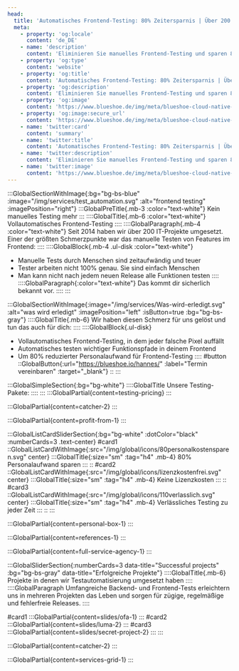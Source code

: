 ```yaml
---
head:
  title: 'Automatisches Frontend-Testing: 80% Zeitersparnis | Über 200 Projekte seit 2014'
  meta:
    - property: 'og:locale'
      content: 'de_DE'
    - name: 'description'
      content: 'Eliminieren Sie manuelles Frontend-Testing und sparen 80% Personalaufwand. Vollautomatisches Testing für fehlerfreie Releases. Persönliche Betreuung und schnelle Umsetzung.'
    - property: 'og:type'
      content: 'website'
    - property: 'og:title'
      content: 'Automatisches Frontend-Testing: 80% Zeitersparnis | Über 200 Projekte seit 2014'
    - property: 'og:description'
      content: 'Eliminieren Sie manuelles Frontend-Testing und sparen 80% Personalaufwand. Vollautomatisches Testing für fehlerfreie Releases. Persönliche Betreuung und schnelle Umsetzung.'
    - property: 'og:image'
      content: 'https://www.blueshoe.de/img/meta/blueshoe-cloud-native-devlopment.png'
    - property: 'og:image:secure_url'
      content: 'https://www.blueshoe.de/img/meta/blueshoe-cloud-native-devlopment.png'
    - name: 'twitter:card'
      content: 'summary'
    - name: 'twitter:title'
      content: 'Automatisches Frontend-Testing: 80% Zeitersparnis | Über 200 Projekte seit 2014'
    - name: 'twitter:description'
      content: 'Eliminieren Sie manuelles Frontend-Testing und sparen 80% Personalaufwand. Vollautomatisches Testing für fehlerfreie Releases. Persönliche Betreuung und schnelle Umsetzung.'
    - name: 'twitter:image'
      content: 'https://www.blueshoe.de/img/meta/blueshoe-cloud-native-devlopment.png'
---
```


:::GlobalSectionWithImage{:bg="bg-bs-blue" :image="/img/services/test_automation.svg" :alt="frontend testing" :imagePosition="right"}
  :::GlobalPreTitle{.mb-3 :color="text-white"}
  Kein manuelles Testing mehr
  :::
  ::::GlobalTitle{.mb-6 :color="text-white"}
  Vollautomatisches Frontend-Testing
  ::::
  ::::GlobalParagraph{.mb-4 :color="text-white"}
  Seit 2014 haben wir über 200 IT-Projekte umgesetzt. Einer der größten Schmerzpunkte war das manuelle Testen von Features im Frontend:
  ::::
  ::::GlobalBlock{.mb-4 .ul-disk :color="text-white"}
  - Manuelle Tests durch Menschen sind zeitaufwändig und teuer
  - Tester arbeiten nicht 100% genau. Sie sind einfach Menschen
  - Man kann nicht nach jedem neuen Release alle Funktionen testen
  ::::
  ::::GlobalParagraph{:color="text-white"}
  Das kommt dir sicherlich bekannt vor.
  ::::
:::


<!--- Wir haben diesen Schmerz für uns gelöst und tun das auch für dich: --->
:::GlobalSectionWithImage{:image="/img/services/Was-wird-erledigt.svg" :alt="was wird erledigt" :imagePosition="left" :isButton=true :bg="bg-bs-gray"}
::::GlobalTitle{.mb-6}
Wir haben diesen Schmerz für uns gelöst und tun das auch für dich:
::::
::::GlobalBlock{.ul-disk}
- Vollautomatisches Frontend-Testing, in dem jeder falsche Pixel auffällt
- Automatisches testen wichtiger Funktionspfade in deinem Frontend
- Um 80% reduzierter Personalaufwand für Frontend-Testing
::::
#button
::GlobalButton{:url="https://blueshoe.io/hannes/" :label="Termin vereinbaren" :target="_blank"}
::
:::

<!--- Pricing --->
:::GlobalSimpleSection{:bg="bg-white"}
::::GlobalTitle
Unsere Testing-Pakete:
::::
:::
:::GlobalPartial{content=testing-pricing}
:::

<!--- Call an expert --->
:::GlobalPartial{content=catcher-2}
:::

<!--- Profitiere von: --->
:::GlobalPartial{content=profit-from-1}
:::


<!--- Profitiere von: Boxen --->
:::GlobalListCardSliderSection{:bg="bg-white" :dotColor="black" :numberCards=3 .text-center}
#card1
::GlobalListCardWithImage{:src="/img/global/icons/80personalkostensparen.svg" center}
:::GlobalTitle{:size="sm" :tag="h4" .mb-4}
80% Personalaufwand sparen
:::
::
#card2
::GlobalListCardWithImage{:src="/img/global/icons/lizenzkostenfrei.svg" center}
:::GlobalTitle{:size="sm" :tag="h4" .mb-4}
Keine Lizenzkosten
:::
::
#card3
::GlobalListCardWithImage{:src="/img/global/icons/110verlasslich.svg" center}
:::GlobalTitle{:size="sm" :tag="h4" .mb-4}
Verlässliches Testing zu jeder Zeit
:::
::
:::

<!--- persönlicher Kontakt --->
:::GlobalPartial{content=personal-box-1}
:::


<!--- Referenzen --->
:::GlobalPartial{content=references-1}
:::

<!--- Wir betreuen auch komplette Projekte --->
:::GlobalPartial{content=full-service-agency-1}
:::



<!--- Projekte --->
:::GlobalSliderSection{:numberCards=3 data-title="Successful projects" :bg="bg-bs-gray" data-title="Erfolgreiche Projekte"}
::::GlobalTitle{.mb-6}
Projekte in denen wir Testautomatisierung umgesetzt haben
::::
::::GlobalParagraph
Umfangreiche Backend- und Frontend-Tests erleichtern uns in mehreren Projekten das Leben und sorgen für zügige, regelmäßige und fehlerfreie Releases.
::::

#card1
  :::GlobalPartial{content=slides/ofa-1}
  :::
#card2
  :::GlobalPartial{content=slides/luma-2}
  :::
#card3
  :::GlobalPartial{content=slides/secret-project-2}
  :::
:::


<!--- Call an expert --->
:::GlobalPartial{content=catcher-2}
:::


<!--- Service Grid --->
:::GlobalPartial{content=services-grid-1}
:::